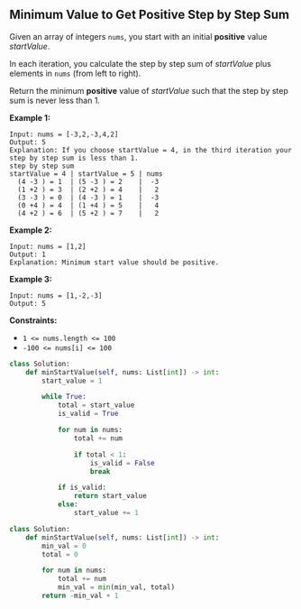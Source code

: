 ## Minimum Value to Get Positive Step by Step Sum

Given an array of integers `nums`, you start with an initial **positive** value *startValue*.

In each iteration, you calculate the step by step sum of *startValue* plus elements in `nums` (from left to right).

Return the minimum **positive** value of *startValue* such that the step by step sum is never less than 1.


**Example 1:**

```
Input: nums = [-3,2,-3,4,2]
Output: 5
Explanation: If you choose startValue = 4, in the third iteration your step by step sum is less than 1.
step by step sum
startValue = 4 | startValue = 5 | nums
  (4 -3 ) = 1  | (5 -3 ) = 2    |  -3
  (1 +2 ) = 3  | (2 +2 ) = 4    |   2
  (3 -3 ) = 0  | (4 -3 ) = 1    |  -3
  (0 +4 ) = 4  | (1 +4 ) = 5    |   4
  (4 +2 ) = 6  | (5 +2 ) = 7    |   2
```

**Example 2:**

```
Input: nums = [1,2]
Output: 1
Explanation: Minimum start value should be positive. 
```

**Example 3:**

```
Input: nums = [1,-2,-3]
Output: 5
```
 

**Constraints:**

- `1 <= nums.length <= 100`
- `-100 <= nums[i] <= 100`

```python
class Solution:
    def minStartValue(self, nums: List[int]) -> int:
        start_value = 1

        while True:
            total = start_value
            is_valid = True

            for num in nums:
                total += num

                if total < 1:
                    is_valid = False
                    break

            if is_valid:
                return start_value
            else:
                start_value += 1

```

```python
class Solution:
    def minStartValue(self, nums: List[int]) -> int:
        min_val = 0
        total = 0

        for num in nums:
            total += num
            min_val = min(min_val, total)
        return -min_val + 1
```